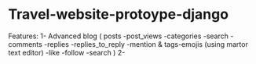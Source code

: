 # Travel-website-protoype-django
Features:
1- Advanced blog (
                  posts
                  -post_views
                  -categories
                  -search
                  -comments
                  -replies
                  -replies_to_reply
                  -mention & tags-emojis (using martor text editor)
                  -like
                  -follow
                  -search
                  )
2-
